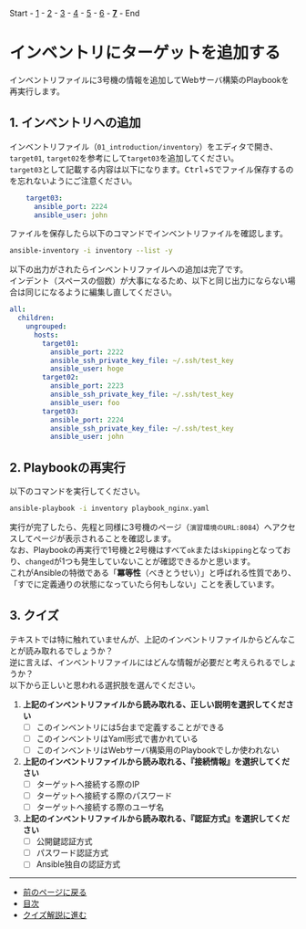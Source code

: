 Start - [1](step1.md) - [2](step2.md) - [3](step3.md) - [4](step4.md) - [5](step5.md) - [6](step6.md) - [**7**](step7.md) - End

# インベントリにターゲットを追加する

インベントリファイルに3号機の情報を追加してWebサーバ構築のPlaybookを再実行します。

## 1. インベントリへの追加

インベントリファイル（`01_introduction/inventory`）をエディタで開き、`target01`, `target02`を参考にして`target03`を追加してください。  
`target03`として記載する内容は以下になります。<kbd>Ctrl</kbd>+<kbd>S</kbd>でファイル保存するのを忘れないようにご注意ください。

```yaml
    target03:
      ansible_port: 2224
      ansible_user: john
```

ファイルを保存したら以下のコマンドでインベントリファイルを確認します。

```bash
ansible-inventory -i inventory --list -y
```

以下の出力がされたらインベントリファイルへの追加は完了です。  
インデント（スペースの個数）が大事になるため、以下と同じ出力にならない場合は同じになるように編集し直してください。

```yaml
all:
  children:
    ungrouped:
      hosts:
        target01:
          ansible_port: 2222
          ansible_ssh_private_key_file: ~/.ssh/test_key
          ansible_user: hoge
        target02:
          ansible_port: 2223
          ansible_ssh_private_key_file: ~/.ssh/test_key
          ansible_user: foo
        target03:
          ansible_port: 2224
          ansible_ssh_private_key_file: ~/.ssh/test_key
          ansible_user: john
```

## 2. Playbookの再実行

以下のコマンドを実行してください。

```bash
ansible-playbook -i inventory playbook_nginx.yaml
```

実行が完了したら、先程と同様に3号機のページ（`演習環境のURL:8084`）へアクセスしてページが表示されることを確認します。  
なお、Playbookの再実行で1号機と2号機はすべて`ok`または`skipping`となっており、`changed`が1つも発生していないことが確認できるかと思います。  
これがAnsibleの特徴である「**冪等性**（べきとうせい）」と呼ばれる性質であり、「すでに定義通りの状態になっていたら何もしない」ことを表しています。

## 3. クイズ

テキストでは特に触れていませんが、上記のインベントリファイルからどんなことが読み取れるでしょうか？  
逆に言えば、インベントリファイルにはどんな情報が必要だと考えられるでしょうか？  
以下から正しいと思われる選択肢を選んでください。

1. **上記のインベントリファイルから読み取れる、正しい説明を選択してください**
    - [ ] このインベントリには5台まで定義することができる
    - [ ] このインベントリはYaml形式で書かれている
    - [ ] このインベントリはWebサーバ構築用のPlaybookでしか使われない
2. **上記のインベントリファイルから読み取れる、『接続情報』を選択してください**
    - [ ] ターゲットへ接続する際のIP
    - [ ] ターゲットへ接続する際のパスワード
    - [ ] ターゲットへ接続する際のユーザ名
3. **上記のインベントリファイルから読み取れる、『認証方式』を選択してください**
    - [ ] 公開鍵認証方式
    - [ ] パスワード認証方式
    - [ ] Ansible独自の認証方式

---

- [前のページに戻る](step6.md)
- [目次](README.md)
- [クイズ解説に進む](step7a.md)
